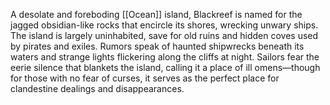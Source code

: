 A desolate and foreboding [[Ocean]] island, Blackreef is named for the jagged obsidian-like rocks that encircle its shores, wrecking unwary ships. The island is largely uninhabited, save for old ruins and hidden coves used by pirates and exiles. Rumors speak of haunted shipwrecks beneath its waters and strange lights flickering along the cliffs at night. Sailors fear the eerie silence that blankets the island, calling it a place of ill omens—though for those with no fear of curses, it serves as the perfect place for clandestine dealings and disappearances.